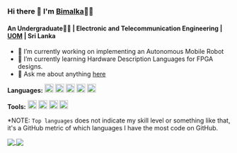 ### Hi there  👋 I'm [Bimalka](https://www.linkedin.com/in/bimalka-piyaruwan)👨‍🦱
#### An Undergraduate👨‍🎓 | Electronic and Telecommunication Engineering | [UOM](https://uom.lk/) | Sri Lanka

- 🔭 I’m currently working on implementing an Autonomous Mobile Robot 
- 🌱 I’m currently learning Hardware Description Languages for FPGA designs.
- 💬 Ask me about anything [here](https://github.com/bimalka98/bimalka98/issues)
<!--- 📫 How to reach me: (+94)075 029 6594 |-->

**Languages:** 
<code><img height="20" src="https://upload.wikimedia.org/wikipedia/commons/2/21/Matlab_Logo.png"></code>
<code><img height="20" src="https://upload.wikimedia.org/wikipedia/commons/c/c3/Python-logo-notext.svg"></code>
<code><img height="20" src="https://upload.wikimedia.org/wikipedia/commons/1/18/ISO_C%2B%2B_Logo.svg"></code>
<code><img height="20" src="https://img.icons8.com/color/48/000000/c-programming.png"></code>
<code><img height="20" src="https://upload.wikimedia.org/wikipedia/commons/thumb/9/92/LaTeX_logo.svg/1200px-LaTeX_logo.svg.png"></code>

**Tools:** 
<code><img height="20" src="https://upload.wikimedia.org/wikipedia/commons/f/f3/Altium_Designer_logo.png"></code>
<code><img height="20" src="https://banner2.cleanpng.com/20180328/ezw/kisspng-solidworks-computer-aided-design-3d-computer-graph-work-5abb8876c7bd12.1780632115222396068181.jpg"></code>
<code><img height="20" src="https://upload.wikimedia.org/wikipedia/commons/e/e0/Git-logo.svg"></code>
<code><img height="20" src="https://seeklogo.com/images/A/atom-logo-19BD90FF87-seeklogo.com.png"></code>

*NOTE: `Top languages` does not indicate my skill level or something like that, it's a GitHub metric of which languages I have the most code on GitHub.
<!--dark, radical, merko, gruvbox, tokyonight, onedark, cobalt, synthwave, highcontrast, dracula-->

<a href="https://github.com/anuraghazra/github-readme-stats">
  <!-- Change the `github-readme-stats.anuraghazra1.vercel.app` to `github-readme-stats.vercel.app`  -->
  <img align="center" src="https://github-readme-stats.vercel.app/api/top-langs/?username=bimalka98&theme=dark&hide=glsl,python" />
</a>

<a href="https://github.com/anuraghazra/github-readme-stats">
  <img align="center" src="https://github-readme-stats.vercel.app/api?username=bimalka98&show_icons=true&theme=dark&line_height=27&count_private=true" />
</a>
